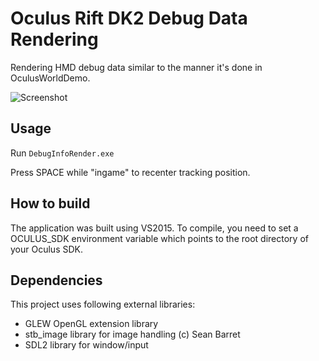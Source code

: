 Oculus Rift DK2 Debug Data Rendering
================

Rendering HMD debug data similar to the manner it's done in OculusWorldDemo.

![Screenshot](http://kondrak.info/images/vr_debug.png?raw=true)

Usage
-----
Run <code>DebugInfoRender.exe</code>

Press SPACE while "ingame" to recenter tracking position.

How to build
-------
The application was built using VS2015. To compile, you need to set a OCULUS_SDK environment variable which points to the root directory of your Oculus SDK.

Dependencies
-------
This project uses following external libraries:

- GLEW OpenGL extension library
- stb_image library for image handling (c) Sean Barret
- SDL2 library for window/input 
